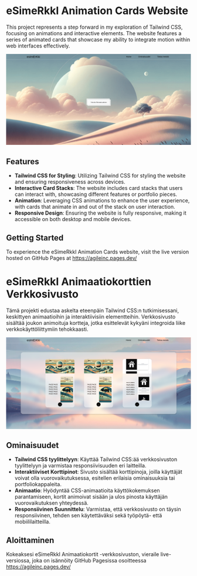 # eSimeRkkI Animation Cards Website

This project represents a step forward in my exploration of Tailwind CSS, focusing on animations and interactive elements. The website features a series of animated cards that showcase my ability to integrate motion within web interfaces effectively.

![eSimeRkkI Animation Cards](public/assets/images/screenshot1.png)

## Features

- **Tailwind CSS for Styling**: Utilizing Tailwind CSS for styling the website and ensuring responsiveness across devices.
- **Interactive Card Stacks**: The website includes card stacks that users can interact with, showcasing different features or portfolio pieces.
- **Animation**: Leveraging CSS animations to enhance the user experience, with cards that animate in and out of the stack on user interaction.
- **Responsive Design**: Ensuring the website is fully responsive, making it accessible on both desktop and mobile devices.

## Getting Started

To experience the eSimeRkkI Animation Cards website, visit the live version hosted on GitHub Pages at https://agileinc.pages.dev/


# eSimeRkkI Animaatiokorttien Verkkosivusto

Tämä projekti edustaa askelta eteenpäin Tailwind CSS:n tutkimisessani, keskittyen animaatioihin ja interaktiivisiin elementteihin. Verkkosivusto sisältää joukon animoituja kortteja, jotka esittelevät kykyäni integroida liike verkkokäyttöliittymiin tehokkaasti.

![eSimeRkkI Animation Cards](public/assets/images/screenshot2.png)

## Ominaisuudet

- **Tailwind CSS tyylittelyyn**: Käyttää Tailwind CSS:ää verkkosivuston tyylittelyyn ja varmistaa responsiivisuuden eri laitteilla.
- **Interaktiiviset Korttipinot**: Sivusto sisältää korttipinoja, joilla käyttäjät voivat olla vuorovaikutuksessa, esitellen erilaisia ominaisuuksia tai portfoliokappaleita.
- **Animaatio**: Hyödyntää CSS-animaatioita käyttökokemuksen parantamiseen, kortit animoivat sisään ja ulos pinosta käyttäjän vuorovaikutuksen yhteydessä.
- **Responsiivinen Suunnittelu**: Varmistaa, että verkkosivusto on täysin responsiivinen, tehden sen käytettäväksi sekä työpöytä- että mobiililaitteilla.

## Aloittaminen

Kokeaksesi eSimeRkkI Animaatiokortit -verkkosivuston, vieraile live-versiossa, joka on isännöity GitHub Pagesissa osoitteessa https://agileinc.pages.dev/


